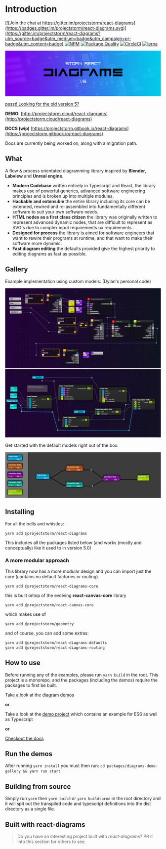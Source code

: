 # Introduction

[![Join the chat at https://gitter.im/projectstorm/react-diagrams](https://badges.gitter.im/projectstorm/react-diagrams.svg)](https://gitter.im/projectstorm/react-diagrams?utm_source=badge&utm_medium=badge&utm_campaign=pr-badge&utm_content=badge) [![NPM](https://img.shields.io/npm/v/@projectstorm/react-diagrams.svg)](https://npmjs.org/package/@projectstorm/react-diagrams) [![Package Quality](https://npm.packagequality.com/shield/storm-react-diagrams.svg)](https://packagequality.com/#?package=storm-react-diagrams) [![CircleCI](https://circleci.com/gh/projectstorm/react-diagrams/tree/master.svg?style=svg)](https://circleci.com/gh/projectstorm/react-diagrams/tree/master) [![lerna](https://img.shields.io/badge/maintained%20with-lerna-cc00ff.svg)](https://lerna.js.org/)

![](.gitbook/assets/logo.jpg)

[pssst! Looking for the old version 5?](https://github.com/projectstorm/react-diagrams/tree/v5.3.2)

**DEMO**: [http://projectstorm.cloud/react-diagrams](http://projectstorm.cloud/react-diagrams)

**DOCS \(wip\)** [https://projectstorm.gitbook.io/react-diagrams](https://projectstorm.gitbook.io/react-diagrams)

Docs are currently being worked on, along with a migration path.

## What

A flow & process orientated diagramming library inspired by **Blender**, **Labview** and **Unreal engine**.

* **Modern Codebase** written entirely in Typescript and React, the library makes use of powerful generics, advanced software engineering principles and is broken up into multiple modules.
* **Hackable and extensible** the entire library including its core can be extended, rewired and re-assembled into fundamentally different software to suit your own software needs.
* **HTML nodes as a first class citizen** the library was originally written to represent advanced dynamic nodes, that are difficult to represent as SVG's due to complex input requirements ux requirements.
* **Designed for process** the library is aimed for software engineers that want to rewire their programs at runtime, and that want to make their software more dynamic.
* **Fast diagram editing** the defaults provided give the highest priority to editing diagrams as fast as possible.

## Gallery

Example implementation using custom models: \(Dylan's personal code\)

![Personal Project](.gitbook/assets/example1.jpg)
![](.gitbook/assets/example2.jpg)

Get started with the default models right out of the box:

![](.gitbook/assets/example3.jpg)

## Installing

For all the bells and whistles:

```text
yarn add @projectstorm/react-diagrams
```

This includes all the packages listed below \(and works \(mostly and conceptually\) like it used to in version 5.0\)

### A more modular approach

This library now has a more modular design and you can import just the core \(contains no default factories or routing\)

```text
yarn add @projectstorm/react-diagrams-core
```

this is built ontop of the evolving **react-canvas-core** library

```text
yarn add @projectstorm/react-canvas-core
```

which makes use of

```text
yarn add @projectstorm/geometry
```

and of course, you can add some extras:

```text
yarn add @projectstorm/react-diagrams-defaults
yarn add @projectstorm/react-diagrams-routing
```

## How to use

Before running any of the examples, please run `yarn build` in the root. This project is a monorepo, and the packages (including the demos) require the packages to first be built.


Take a look at the [diagram demos](https://github.com/projectstorm/react-diagrams/tree/master/packages/diagrams-demo-gallery/demos)

**or**

Take a look at the [demo project](https://github.com/projectstorm/react-diagrams/tree/master/packages/diagrams-demo-project) which contains an example for ES6 as well as Typescript

**or**

[Checkout the docs](https://projectstorm.gitbook.io/react-diagrams/)

## Run the demos

After running `yarn install` you must then run: `cd packages/diagrams-demo-gallery && yarn run start`

## Building from source

Simply run `yarn` then `yarn build` or `yarn build:prod` in the root directory and it will spit out the transpiled code and typescript definitions into the dist directory as a single file.

## Built with react-diagrams

> Do you have an interesting project built with *react-diagrams*? PR it into this section for others to see.
